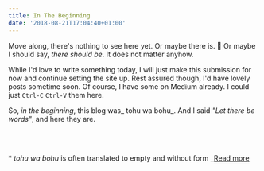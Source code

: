 ```yaml
---
title: In The Beginning
date: '2018-08-21T17:04:40+01:00'
---
```

Move along, there's nothing to see here yet. Or maybe there is. 🤔 Or maybe I should say, _there should be_. It does not matter anyhow.

While I'd love to write something today, I will just make this submission for now and continue setting the site up. Rest assured though, I'd have lovely posts sometime soon. Of course, I have some on Medium already. I could just `Ctrl-C` `Ctrl-V` them here.

So, _in the beginning_, this blog was_ tohu wa bohu_. And I said _"Let there be words"_, and here they are.

<br/>
<br/>

\* _tohu wa bohu_ is often translated to empty and without form _[Read more](https://en.wikipedia.org/wiki/Tohu_wa-bohu)

